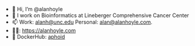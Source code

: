 - 👋 Hi, I’m @alanhoyle
- 👀 I work on Bioinformatics at Lineberger Comprehensive Cancer Center
- 📫 Work:  alanh@unc.edu Personal: alan@alanhoyle.com. 
- 👨‍💻: https://alanhoyle.com
- 🐳 DockerHub: [aphoid](https://hub.docker.com/u/aphoid)

<!---
alanhoyle/alanhoyle is a ✨ special ✨ repository because its `README.md` (this file) appears on your GitHub profile.
You can click the Preview link to take a look at your changes.
--->
